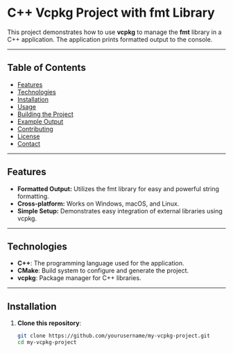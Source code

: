 # C++ Vcpkg Project with fmt Library

This project demonstrates how to use **vcpkg** to manage the **fmt** library in a C++ application. The application prints formatted output to the console.

---

## Table of Contents

- [Features](#features)
- [Technologies](#technologies)
- [Installation](#installation)
- [Usage](#usage)
- [Building the Project](#building-the-project)
- [Example Output](#example-output)
- [Contributing](#contributing)
- [License](#license)
- [Contact](#contact)

---

## Features

- **Formatted Output:** Utilizes the fmt library for easy and powerful string formatting.
- **Cross-platform:** Works on Windows, macOS, and Linux.
- **Simple Setup:** Demonstrates easy integration of external libraries using vcpkg.

---

## Technologies

- **C++**: The programming language used for the application.
- **CMake**: Build system to configure and generate the project.
- **vcpkg**: Package manager for C++ libraries.

---

## Installation

1. **Clone this repository**:
   ```bash
   git clone https://github.com/yourusername/my-vcpkg-project.git
   cd my-vcpkg-project
